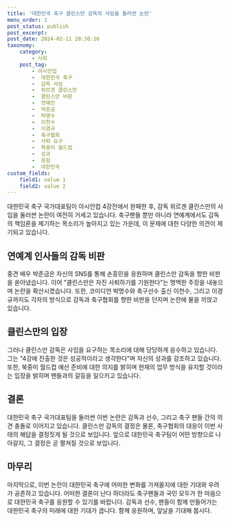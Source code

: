 ```yaml
---
title: '대한민국 축구 클린스만 감독의 사임을 둘러싼 논란'
menu_order: 1
post_status: publish
post_excerpt: 
post_date: 2024-02-11 20:30:16
taxonomy:
    category:
        - 사회
    post_tag:
        - 아시안컵
        -  대한민국 축구
        -  감독 사임
        -  위르겐 클린스만
        -  클린스만 비판
        -  연예인
        -  박준금
        -  박명수
        -  이천수
        -  이경규
        -  축구협회
        -  사퇴 요구
        -  북중미 월드컵
        -  성과
        -  응원
        -  대한민국
custom_fields:
    field1: value 1
    field2: value 2
---
```


대한민국 축구 국가대표팀이 아시안컵 4강전에서 완패한 후, 감독 위르겐 클린스만의 사임을 둘러싼 논란이 여전히 거세고 있습니다. 축구팬들 뿐만 아니라 연예계에서도 감독의 책임론을 제기하는 목소리가 높아지고 있는 가운데, 이 문제에 대한 다양한 의견이 제기되고 있습니다.
## 연예계 인사들의 감독 비판
중견 배우 박준금은 자신의 SNS를 통해 손흥민을 응원하며 클린스만 감독을 향한 비판을 쏟아냈습니다. 이어 "클린스만은 자진 사퇴하기를 기원한다"는 명백한 주장을 내놓으며 논란을 확산시켰습니다. 또한, 코미디언 박명수와 축구선수 출신 이천수, 그리고 이경규까지도 각자의 방식으로 감독과 축구협회를 향한 비판을 던지며 논란에 물을 끼얹고 있습니다.
## 클린스만의 입장
그러나 클린스만 감독은 사임을 요구하는 목소리에 대해 당당하게 응수하고 있습니다. 그는 "4강에 진출한 것은 성공적이라고 생각한다"며 자신의 성과를 강조하고 있습니다. 또한, 북중미 월드컵 예선 준비에 대한 의지를 밝히며 현재의 업무 방식을 유지할 것이라는 입장을 밝히며 팬들과의 갈등을 일으키고 있습니다.
## 결론
대한민국 축구 국가대표팀을 둘러싼 이번 논란은 감독과 선수, 그리고 축구 팬들 간의 의견 충돌로 이어지고 있습니다. 클린스만 감독의 결정은 물론, 축구협회의 대응이 이번 사태의 해답을 결정짓게 될 것으로 보입니다. 앞으로 대한민국 축구팀이 어떤 방향으로 나아갈지, 그 결정은 곧 펼쳐질 것으로 보입니다.
## 마무리
마지막으로, 이번 논란이 대한민국 축구에 어떠한 변화를 가져올지에 대한 기대와 우려가 공존하고 있습니다. 어떠한 결론이 난다 하더라도 축구팬들과 국민 모두가 한 마음으로 대한민국 축구를 응원할 수 있기를 바랍니다. 감독과 선수, 팬들이 함께 만들어가는 대한민국 축구의 미래에 대한 기대가 큽니다. 함께 응원하며, 앞날을 기대해 봅시다.
